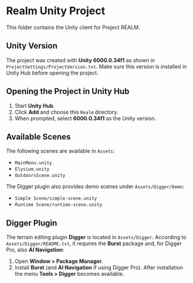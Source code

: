 # Realm Unity Project

This folder contains the Unity client for Project REALM.

## Unity Version
The project was created with **Unity 6000.0.34f1** as shown in `ProjectSettings/ProjectVersion.txt`. Make sure this version is installed in Unity Hub before opening the project.

## Opening the Project in Unity Hub
1. Start **Unity Hub**.
2. Click **Add** and choose this `Realm` directory.
3. When prompted, select **6000.0.34f1** as the Unity version.

## Available Scenes
The following scenes are available in `Assets`:
- `MainMenu.unity`
- `Elysium.unity`
- `OutdoorsScene.unity`

The Digger plugin also provides demo scenes under `Assets/Digger/Demo`:
- `Simple Scene/simple-scene.unity`
- `Runtime Scene/runtime-scene.unity`

## Digger Plugin
The terrain editing plugin **Digger** is located in `Assets/Digger`.
According to `Assets/Digger/README.txt`, it requires the **Burst** package and, for Digger Pro, also **AI Navigation**:
1. Open **Window > Package Manager**.
2. Install **Burst** (and **AI Navigation** if using Digger Pro).
After installation the menu **Tools > Digger** becomes available.
